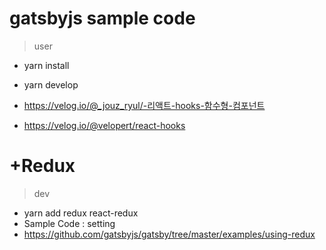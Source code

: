 # gatsbyjs sample code

> user 
- yarn install 
- yarn develop

- https://velog.io/@_jouz_ryul/-리액트-hooks-함수형-컴포넌트
- https://velog.io/@velopert/react-hooks

# +Redux

> dev
- yarn add redux react-redux
- Sample Code : setting 
- https://github.com/gatsbyjs/gatsby/tree/master/examples/using-redux

